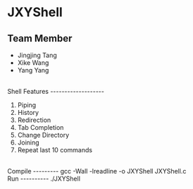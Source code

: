 JXYShell
========

Team Member
------------
<ul>
<li>Jingjing Tang</li>
<li>Xike Wang</li>
<li>Yang Yang</li>
</ul>
<br />
Shell Features
-------------------
<ol>
<li>Piping</li>
<li>History</li>
<li>Redirection</li>
<li>Tab Completion</li>
<li>Change Directory</li>
<li>Joining</li>
<li>Repeat last 10 commands</li>
</ol>
<br />
Compile
---------
gcc -Wall -lreadline -o JXYShell JXYShell.c
<br />
Run
----------
./JXYShell
<br />
